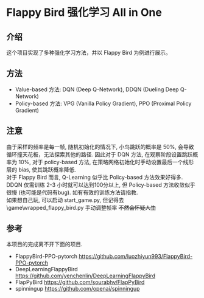 # Flappy Bird 强化学习 All in One

## 介绍
这个项目实现了多种强化学习方法，并以 Flappy Bird 为例进行展示。

## 方法
* Value-based 方法: DQN (Deep Q-Network), DDQN (Dueling Deep Q-Network)
* Policy-based 方法: VPG (Vanilla Policy Gradient), PPO (Proximal Policy Gradient)

## 注意
由于采样的频率是每一帧, 随机初始化的情况下, 小鸟跳跃的概率是 50%, 会导致循环撞天花板，无法探索其他的路径. 因此对于 DQN 方法, 在观察阶段设置跳跃概率为 10%, 对于 policy-based 方法, 在策略网络初始化时手动设置最后一个线形层的 bias, 使其跳跃概率降低.   
对于 Flappy Bird 而言, Q-Learning 似乎比 Policy-based 方法效果好得多. DDQN 仅需训练 2-3 小时就可以达到100分以上, 但 Policy-based 方法收敛似乎很慢 (也可能是代码有bug). 如有有效的训练方法请指教.   
如果想自己玩, 可以启动 start_game.py, 但记得去 \game\wrapped_flappy_bird.py 手动调整帧率 ~~不然会怀疑人生~~

## 参考
本项目的完成离不开下面的项目.
* FlappyBird-PPO-pytorch https://github.com/luozhiyun993/FlappyBird-PPO-pytorch
* DeepLearningFlappyBird https://github.com/yenchenlin/DeepLearningFlappyBird
* FlapPyBird https://github.com/sourabhv/FlapPyBird
* spinningup https://github.com/openai/spinningup